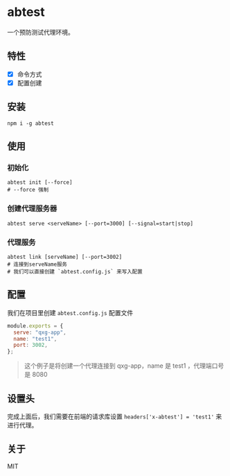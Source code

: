 # abtest

一个预防测试代理环境。

## 特性

- [x] 命令方式
- [x] 配置创建

## 安装

```
npm i -g abtest
```

## 使用

### 初始化

```
abtest init [--force]
# --force 强制
```

### 创建代理服务器

```
abtest serve <serveName> [--port=3000] [--signal=start|stop]
```

### 代理服务

```
abtest link [serveName] [--port=3002]
# 连接到serveName服务
# 我们可以直接创建 `abtest.config.js` 来写入配置
```

## 配置

我们在项目里创建 `abtest.config.js` 配置文件

```js
module.exports = {
  serve: "qxg-app",
  name: "test1",
  port: 3002,
};
```

> 这个例子是将创建一个代理连接到 qxg-app，name 是 test1 ，代理端口号是 8080

## 设置头

完成上面后，我们需要在前端的请求库设置 `headers['x-abtest'] = 'test1'` 来进行代理。

## 关于

MIT
